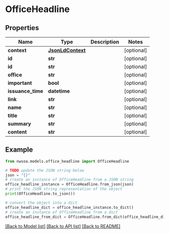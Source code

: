 # OfficeHeadline


## Properties

Name | Type | Description | Notes
------------ | ------------- | ------------- | -------------
**context** | [**JsonLdContext**](JsonLdContext.md) |  | [optional] 
**id** | **str** |  | [optional] 
**id** | **str** |  | [optional] 
**office** | **str** |  | [optional] 
**important** | **bool** |  | [optional] 
**issuance_time** | **datetime** |  | [optional] 
**link** | **str** |  | [optional] 
**name** | **str** |  | [optional] 
**title** | **str** |  | [optional] 
**summary** | **str** |  | [optional] 
**content** | **str** |  | [optional] 

## Example

```python
from nwsoa.models.office_headline import OfficeHeadline

# TODO update the JSON string below
json = "{}"
# create an instance of OfficeHeadline from a JSON string
office_headline_instance = OfficeHeadline.from_json(json)
# print the JSON string representation of the object
print(OfficeHeadline.to_json())

# convert the object into a dict
office_headline_dict = office_headline_instance.to_dict()
# create an instance of OfficeHeadline from a dict
office_headline_from_dict = OfficeHeadline.from_dict(office_headline_dict)
```
[[Back to Model list]](../README.md#documentation-for-models) [[Back to API list]](../README.md#documentation-for-api-endpoints) [[Back to README]](../README.md)


